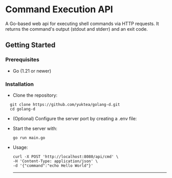 # Command Execution API

A Go-based web api for executing shell commands via HTTP requests. It returns the command's output (stdout and stderr) and an exit code.

## Getting Started

### Prerequisites

- Go (1.21 or newer)

### Installation

- Clone the repository:

```
  git clone https://github.com/yuktea/golang-d.git
  cd golang-d
```

- (Optional) Configure the server port by creating a .env file:
- Start the server with:

  ```
  go run main.go
  ```
- Usage:
  ```
  curl -X POST 'http://localhost:8080/api/cmd' \
  -H 'Content-Type: application/json' \
  -d '{"command":"echo Hello World"}'
  ```
  ---

